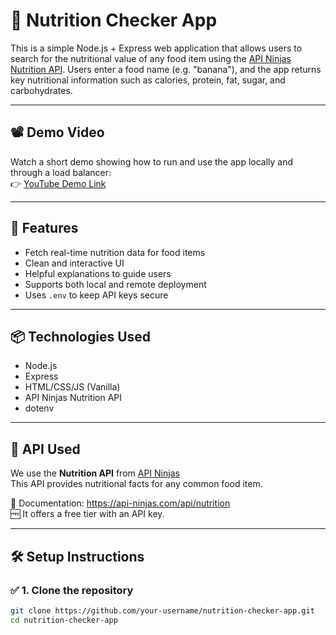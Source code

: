 # 🥗 Nutrition Checker App

This is a simple Node.js + Express web application that allows users to search for the nutritional value of any food item using the [API Ninjas Nutrition API](https://api-ninjas.com/api/nutrition). Users enter a food name (e.g. "banana"), and the app returns key nutritional information such as calories, protein, fat, sugar, and carbohydrates.

---

## 📽 Demo Video

Watch a short demo showing how to run and use the app locally and through a load balancer:  
👉 [YouTube Demo Link]()

---

## 🚀 Features

- Fetch real-time nutrition data for food items
- Clean and interactive UI
- Helpful explanations to guide users
- Supports both local and remote deployment
- Uses `.env` to keep API keys secure

---

## 📦 Technologies Used

- Node.js
- Express
- HTML/CSS/JS (Vanilla)
- API Ninjas Nutrition API
- dotenv

---

## 🔑 API Used

We use the **Nutrition API** from [API Ninjas](https://api-ninjas.com/api/nutrition)  
This API provides nutritional facts for any common food item.

📄 Documentation: https://api-ninjas.com/api/nutrition  
🆓 It offers a free tier with an API key.

---

## 🛠 Setup Instructions

### ✅ 1. Clone the repository

```bash
git clone https://github.com/your-username/nutrition-checker-app.git
cd nutrition-checker-app
